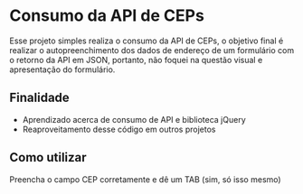 # Consumo da API de CEPs
Esse projeto simples realiza o consumo da API de CEPs, o objetivo final é realizar o autopreenchimento dos dados de endereço de um formulário com o retorno da API em JSON, portanto, não foquei na questão visual e apresentação do formulário.

## Finalidade
* Aprendizado acerca de consumo de API e biblioteca jQuery
* Reaproveitamento desse código em outros projetos

## Como utilizar
Preencha o campo CEP corretamente e dê um TAB (sim, só isso mesmo)